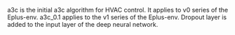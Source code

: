 a3c is the initial a3c algorithm for HVAC control. It applies to v0 series of the Eplus-env.
a3c_0.1 applies to the v1 series of the Eplus-env. Dropout layer is added to the input layer of the deep neural network. 
